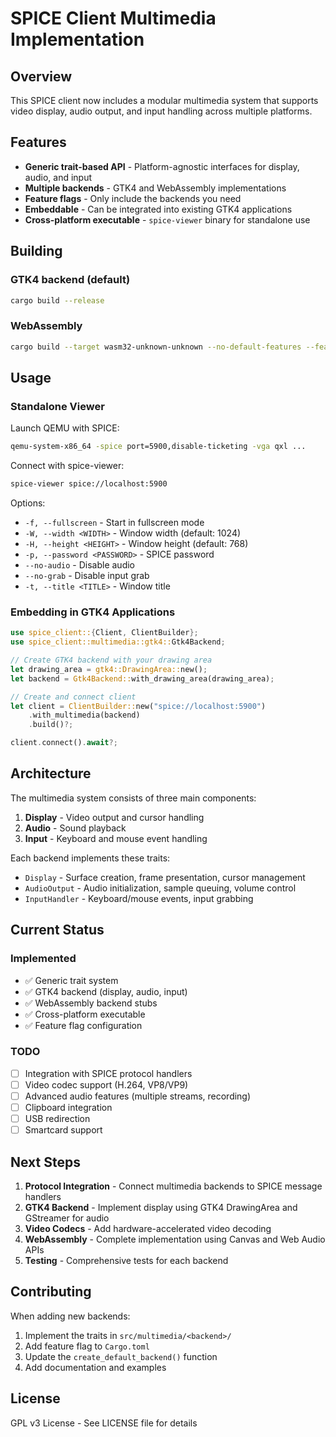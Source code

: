 # SPICE Client Multimedia Implementation

## Overview

This SPICE client now includes a modular multimedia system that supports video display, audio output, and input handling across multiple platforms.

## Features

- **Generic trait-based API** - Platform-agnostic interfaces for display, audio, and input
- **Multiple backends** - GTK4 and WebAssembly implementations
- **Feature flags** - Only include the backends you need
- **Embeddable** - Can be integrated into existing GTK4 applications
- **Cross-platform executable** - `spice-viewer` binary for standalone use

## Building

### GTK4 backend (default)
```bash
cargo build --release
```

### WebAssembly
```bash
cargo build --target wasm32-unknown-unknown --no-default-features --features backend-wasm
```

## Usage

### Standalone Viewer

Launch QEMU with SPICE:
```bash
qemu-system-x86_64 -spice port=5900,disable-ticketing -vga qxl ...
```

Connect with spice-viewer:
```bash
spice-viewer spice://localhost:5900
```

Options:
- `-f, --fullscreen` - Start in fullscreen mode
- `-W, --width <WIDTH>` - Window width (default: 1024)
- `-H, --height <HEIGHT>` - Window height (default: 768)
- `-p, --password <PASSWORD>` - SPICE password
- `--no-audio` - Disable audio
- `--no-grab` - Disable input grab
- `-t, --title <TITLE>` - Window title

### Embedding in GTK4 Applications

```rust
use spice_client::{Client, ClientBuilder};
use spice_client::multimedia::gtk4::Gtk4Backend;

// Create GTK4 backend with your drawing area
let drawing_area = gtk4::DrawingArea::new();
let backend = Gtk4Backend::with_drawing_area(drawing_area);

// Create and connect client
let client = ClientBuilder::new("spice://localhost:5900")
    .with_multimedia(backend)
    .build()?;

client.connect().await?;
```

## Architecture

The multimedia system consists of three main components:

1. **Display** - Video output and cursor handling
2. **Audio** - Sound playback
3. **Input** - Keyboard and mouse event handling

Each backend implements these traits:
- `Display` - Surface creation, frame presentation, cursor management
- `AudioOutput` - Audio initialization, sample queuing, volume control
- `InputHandler` - Keyboard/mouse events, input grabbing

## Current Status

### Implemented
- ✅ Generic trait system
- ✅ GTK4 backend (display, audio, input)
- ✅ WebAssembly backend stubs
- ✅ Cross-platform executable
- ✅ Feature flag configuration

### TODO
- [ ] Integration with SPICE protocol handlers
- [ ] Video codec support (H.264, VP8/VP9)
- [ ] Advanced audio features (multiple streams, recording)
- [ ] Clipboard integration
- [ ] USB redirection
- [ ] Smartcard support

## Next Steps

1. **Protocol Integration** - Connect multimedia backends to SPICE message handlers
2. **GTK4 Backend** - Implement display using GTK4 DrawingArea and GStreamer for audio
3. **Video Codecs** - Add hardware-accelerated video decoding
4. **WebAssembly** - Complete implementation using Canvas and Web Audio APIs
5. **Testing** - Comprehensive tests for each backend

## Contributing

When adding new backends:
1. Implement the traits in `src/multimedia/<backend>/`
2. Add feature flag to `Cargo.toml`
3. Update the `create_default_backend()` function
4. Add documentation and examples

## License

GPL v3 License - See LICENSE file for details